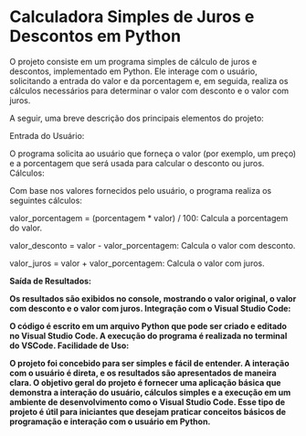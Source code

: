 # Calculadora Simples de Juros e Descontos em Python

O projeto consiste em um programa simples de cálculo de juros e descontos, implementado em Python. Ele interage com o usuário, solicitando a entrada do valor e da porcentagem e, em seguida, realiza os cálculos necessários para determinar o valor com desconto e o valor com juros.

A seguir, uma breve descrição dos principais elementos do projeto:

Entrada do Usuário:

O programa solicita ao usuário que forneça o valor (por exemplo, um preço) e a porcentagem que será usada para calcular o desconto ou juros.
Cálculos:

Com base nos valores fornecidos pelo usuário, o programa realiza os seguintes cálculos:

valor_porcentagem = (porcentagem * valor) / 100: Calcula a porcentagem do valor.

valor_desconto = valor - valor_porcentagem: Calcula o valor com desconto.

valor_juros = valor + valor_porcentagem: Calcula o valor com juros.

<b>Saída de Resultados:<b>

Os resultados são exibidos no console, mostrando o valor original, o valor com desconto e o valor com juros.
Integração com o Visual Studio Code:

O código é escrito em um arquivo Python que pode ser criado e editado no Visual Studio Code. A execução do programa é realizada no terminal do VSCode.
Facilidade de Uso:

O projeto foi concebido para ser simples e fácil de entender. A interação com o usuário é direta, e os resultados são apresentados de maneira clara.
O objetivo geral do projeto é fornecer uma aplicação básica que demonstra a interação do usuário, cálculos simples e a execução em um ambiente de desenvolvimento como o Visual Studio Code. Esse tipo de projeto é útil para iniciantes que desejam praticar conceitos básicos de programação e interação com o usuário em Python.





